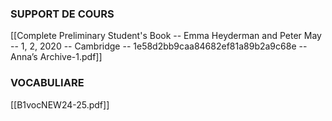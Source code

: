 ### SUPPORT DE COURS

[[Complete Preliminary Student's Book -- Emma Heyderman and Peter May -- 1, 2, 2020 -- Cambridge -- 1e58d2bb9caa84682ef81a89b2a9c68e -- Anna’s Archive-1.pdf]]
### VOCABULIARE
[[B1vocNEW24-25.pdf]]
